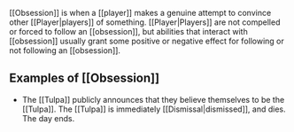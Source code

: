 [[Obsession]] is when a [[player]] makes a genuine attempt to convince other [[Player|players]] of something. [[Player|Players]] are not compelled or forced to follow an [[obsession]], but abilities that interact with [[obsession]] usually grant some positive or negative effect for following or not following an [[obsession]].

## Examples of [[Obsession]]
- The [[Tulpa]] publicly announces that they believe themselves to be the [[Tulpa]]. The [[Tulpa]] is immediately [[Dismissal|dismissed]], and dies. The day ends.